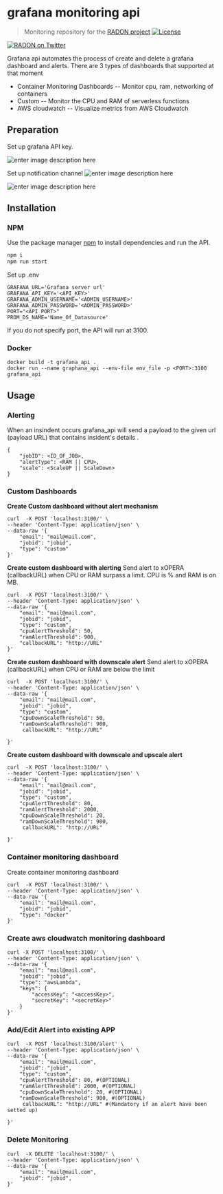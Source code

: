 ﻿
# grafana monitoring api

> Monitoring repository for the [RADON project](http://radon-h2020.eu) 
[![License](https://img.shields.io/badge/License-Apache%202.0-blue.svg)](https://opensource.org/licenses/Apache-2.0)

[![RADON on Twitter](https://img.shields.io/twitter/url/https/twitter.com/RADON_2020?label=RADON%20on%20Twitter&style=social)](https://twitter.com/RADON_2020)

Grafana api automates the process of create and delete a grafana dashboard and alerts. There are 3 types of dashboards that supported at that moment

- Container Monitoring Dashboards
-- Monitor cpu, ram, networking of containers
- Custom
-- Monitor the CPU and RAM of serverless functions
- AWS cloudwatch
-- Visualize metrics from AWS Cloudwatch

## Preparation
Set up grafana API key.

![enter image description here](https://i.ibb.co/8jHrpjc/apikey-create.png)
 
Set up notification channel
![enter image description here](https://i.ibb.co/nkhRvpx/create-notification-channer-1.png)

![enter image description here](https://i.ibb.co/YQ7vrLJ/create-notification-channer-2.png)

## Installation

### NPM
Use the package manager [npm](https://docs.npmjs.com/downloading-and-installing-node-js-and-npm) to install dependencies and run the API.

```bash
npm i
npm run start
```

Set up .env

```
GRAFANA_URL='Grafana server url'
GRAFANA_API_KEY='<API_KEY>'
GRAFANA_ADMIN_USERNAME='<ADMIN_USERNAME>'
GRAFANA_ADMIN_PASSWORD='<ADMIN_PASSWORD>'
PORT="<API_PORT>"
PROM_DS_NAME='Name_Of_Datasource'
```
If you do not specify port, the API will run at 3100.

### Docker

    docker build -t grafana_api .
    docker run --name graphana_api --env-file env_file -p <PORT>:3100 grafana_api

## Usage
### Alerting
When an insindent occurs grafana_api will send a payload to the given url (payload URL) that contains insident's details .

```
{
	"jobID": <ID_OF_JOB>,
	"alertType": <RAM || CPU>,
	"scale": <ScaleUP || ScaleDown>
}
```

### Custom Dashboards
 **Create Custom dashboard without alert mechanism**

```CURL
curl  -X POST 'localhost:3100/' \
--header 'Content-Type: application/json' \
--data-raw '{
    "email": "mail@mail.com",
    "jobid": "jobid",
    "type": "custom"
}'

```

**Create custom dashboard with alerting**
Send alert to xOPERA (callbackURL) when CPU or RAM surpass a limit. CPU is % and RAM is on MB.
```CURL
curl  -X POST 'localhost:3100/' \
--header 'Content-Type: application/json' \
--data-raw '{
    "email": "mail@mail.com",
    "jobid": "jobid",
    "type": "custom",
    "cpuAlertThreshold": 50,
    "ramAlertThreshold": 900,
    "callbackURL": "http://URL"
}'
```
**Create custom dashboard with downscale alert** 
Send alert to xOPERA (callbackURL) when CPU or RAM are below the limit
```CURL
curl  -X POST 'localhost:3100/' \
--header 'Content-Type: application/json' \
--data-raw '{
    "email": "mail@mail.com",
    "jobid": "jobid",
    "type": "custom",
    "cpuDownScaleThreshold": 50,
    "ramDownScaleThreshold": 900,
     callbackURL": "http://URL"

}'
```
**Create custom dashboard with downscale and upscale alert**

```CURL
curl  -X POST 'localhost:3100/' \
--header 'Content-Type: application/json' \
--data-raw '{
    "email": "mail@mail.com",
    "jobid": "jobid",
    "type": "custom",
    "cpuAlertThreshold": 80,
    "ramAlertThreshold": 2000,
    "cpuDownScaleThreshold": 20,
    "ramDownScaleThreshold": 900,
     callbackURL": "http://URL"

}'
```

### Container monitoring dashboard

Create container monitoring dashboard
```CURL
curl  -X POST 'localhost:3100/' \
--header 'Content-Type: application/json' \
--data-raw '{
    "email": "mail@mail.com",
    "jobid": "jobid",
    "type": "docker"
}'

```

### Create aws cloudwatch monitoring dashboard

```CURL
curl -X POST 'localhost:3100/' \
--header 'Content-Type: application/json' \
--data-raw '{
    "email": "mail@mail.com",
    "jobid": "jobid",
    "type": "awsLambda",
    "keys": {
        "accessKey": "<accessKey>",
        "secretKey": "<secretKey>"
    }
}'
```
### Add/Edit Alert into existing APP

```CURL
curl  -X POST 'localhost:3100/alert' \
--header 'Content-Type: application/json' \
--data-raw '{
    "email": "mail@mail.com",
    "jobid": "jobid",
    "type": "custom",
    "cpuAlertThreshold": 80, #(OPTIONAL)
    "ramAlertThreshold": 2000, #(OPTIONAL)
    "cpuDownScaleThreshold": 20, #(OPTIONAL)
    "ramDownScaleThreshold": 900, #(OPTIONAL)
     callbackURL": "http://URL" #(Mandatory if an alert have been setted up)

}'
```

### Delete Monitoring 

```CURL
curl  -X DELETE 'localhost:3100/' \
--header 'Content-Type: application/json' \
--data-raw '{
    "email": "mail@mail.com",
    "jobid": "jobid",
}'
```

